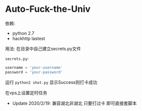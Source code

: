 # Auto-Fuck-the-Univ

依赖:
- python 2.7
- hackhttp lastest

用法:
在目录中自己建立secrets.py文件

`secrets.py`:
``` python
username = 'your-username'
password = 'your-password'
```
运行 `python2 shot.py`
显示Success则打卡成功

在vps上设置定时任务

- Update 2020/2/19: 兼容湖北非湖北 只要打过卡 即可直接套脚本

